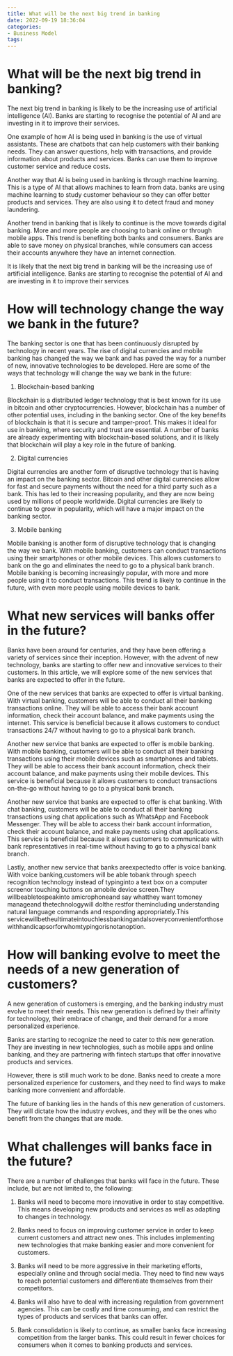 ```yaml
---
title: What will be the next big trend in banking
date: 2022-09-19 18:36:04
categories:
- Business Model
tags:
---
```



#  What will be the next big trend in banking?

The next big trend in banking is likely to be the increasing use of artificial intelligence (AI). Banks are starting to recognise the potential of AI and are investing in it to improve their services.

One example of how AI is being used in banking is the use of virtual assistants. These are chatbots that can help customers with their banking needs. They can answer questions, help with transactions, and provide information about products and services. Banks can use them to improve customer service and reduce costs.

Another way that AI is being used in banking is through machine learning. This is a type of AI that allows machines to learn from data. banks are using machine learning to study customer behaviour so they can offer better products and services. They are also using it to detect fraud and money laundering.

Another trend in banking that is likely to continue is the move towards digital banking. More and more people are choosing to bank online or through mobile apps. This trend is benefiting both banks and consumers. Banks are able to save money on physical branches, while consumers can access their accounts anywhere they have an internet connection.

It is likely that the next big trend in banking will be the increasing use of artificial intelligence. Banks are starting to recognise the potential of AI and are investing in it to improve their services

#  How will technology change the way we bank in the future?

The banking sector is one that has been continuously disrupted by technology in recent years. The rise of digital currencies and mobile banking has changed the way we bank and has paved the way for a number of new, innovative technologies to be developed. Here are some of the ways that technology will change the way we bank in the future:

1. Blockchain-based banking

Blockchain is a distributed ledger technology that is best known for its use in bitcoin and other cryptocurrencies. However, blockchain has a number of other potential uses, including in the banking sector. One of the key benefits of blockchain is that it is secure and tamper-proof. This makes it ideal for use in banking, where security and trust are essential. A number of banks are already experimenting with blockchain-based solutions, and it is likely that blockchain will play a key role in the future of banking.

2. Digital currencies

Digital currencies are another form of disruptive technology that is having an impact on the banking sector. Bitcoin and other digital currencies allow for fast and secure payments without the need for a third party such as a bank. This has led to their increasing popularity, and they are now being used by millions of people worldwide. Digital currencies are likely to continue to grow in popularity, which will have a major impact on the banking sector.

3. Mobile banking

Mobile banking is another form of disruptive technology that is changing the way we bank. With mobile banking, customers can conduct transactions using their smartphones or other mobile devices. This allows customers to bank on the go and eliminates the need to go to a physical bank branch. Mobile banking is becoming increasingly popular, with more and more people using it to conduct transactions. This trend is likely to continue in the future, with even more people using mobile devices to bank.

#  What new services will banks offer in the future?

Banks have been around for centuries, and they have been offering a variety of services since their inception. However, with the advent of new technology, banks are starting to offer new and innovative services to their customers. In this article, we will explore some of the new services that banks are expected to offer in the future.

One of the new services that banks are expected to offer is virtual banking. With virtual banking, customers will be able to conduct all their banking transactions online. They will be able to access their bank account information, check their account balance, and make payments using the internet. This service is beneficial because it allows customers to conduct transactions 24/7 without having to go to a physical bank branch.

Another new service that banks are expected to offer is mobile banking. With mobile banking, customers will be able to conduct all their banking transactions using their mobile devices such as smartphones and tablets. They will be able to access their bank account information, check their account balance, and make payments using their mobile devices. This service is beneficial because it allows customers to conduct transactions on-the-go without having to go to a physical bank branch.

Another new service that banks are expected to offer is chat banking. With chat banking, customers will be able to conduct all their banking transactions using chat applications such as WhatsApp and Facebook Messenger. They will be able to access their bank account information, check their account balance, and make payments using chat applications. This service is beneficial because it allows customers to communicate with bank representatives in real-time without having to go to a physical bank branch.

Lastly, another new service that banks areexpectedto offer is voice banking. With voice banking,customers will be able tobank through speech recognition technology instead of typinginto a text box on a computer screenor touching buttons on amobile device screen.They willbeabletospeakinto amicrophoneand say whatthey want tomoney manageand thetechnologywill dolthe restfor themincluding understanding natural language commands and responding appropriately.This servicewillbetheultimateintouchlessbankingandalsoveryconvenientforthosewithhandicapsorforwhomtypingorisnotanoption.

#  How will banking evolve to meet the needs of a new generation of customers?

A new generation of customers is emerging, and the banking industry must evolve to meet their needs. This new generation is defined by their affinity for technology, their embrace of change, and their demand for a more personalized experience.

Banks are starting to recognize the need to cater to this new generation. They are investing in new technologies, such as mobile apps and online banking, and they are partnering with fintech startups that offer innovative products and services.

However, there is still much work to be done. Banks need to create a more personalized experience for customers, and they need to find ways to make banking more convenient and affordable.

The future of banking lies in the hands of this new generation of customers. They will dictate how the industry evolves, and they will be the ones who benefit from the changes that are made.

#  What challenges will banks face in the future?

There are a number of challenges that banks will face in the future. These include, but are not limited to, the following:

1. Banks will need to become more innovative in order to stay competitive. This means developing new products and services as well as adapting to changes in technology.

2. Banks need to focus on improving customer service in order to keep current customers and attract new ones. This includes implementing new technologies that make banking easier and more convenient for customers.

3. Banks will need to be more aggressive in their marketing efforts, especially online and through social media. They need to find new ways to reach potential customers and differentiate themselves from their competitors.

4. Banks will also have to deal with increasing regulation from government agencies. This can be costly and time consuming, and can restrict the types of products and services that banks can offer.

5. Bank consolidation is likely to continue, as smaller banks face increasing competition from the larger banks. This could result in fewer choices for consumers when it comes to banking products and services.